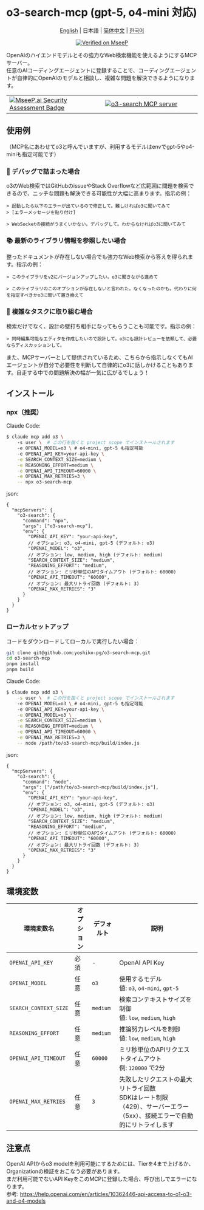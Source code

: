 # o3-search-mcp (gpt-5, o4-mini 対応)

<div align="center">
  <p><a href="./README.md">English</a> | 日本語 | <a href="./README.zh.md">简体中文</a> | <a href="./README.ko.md">한국어</a></p>

[![Verified on MseeP](https://mseep.ai/badge.svg)](https://mseep.ai/app/810f04ea-e685-4840-ae20-6a70deb7407a)

</div>


OpenAIのハイエンドモデルとその強力なWeb検索機能を使えるようにするMCPサーバー。  
任意のAIコーディングエージェントに登録することで、コーディングエージェントが自律的にOpenAIのモデルと相談し、複雑な問題を解決できるようになります。

<table>
	<tr>
		<td width="50%">
			<a href="https://mseep.ai/app/yoshiko-pg-o3-search-mcp">
<img src="https://mseep.net/pr/yoshiko-pg-o3-search-mcp-badge.png" alt="MseeP.ai Security Assessment Badge" />
</a>
		</td>
		<td width="50%">
			<a href="https://glama.ai/mcp/servers/@yoshiko-pg/o3-search-mcp">
  <img src="https://glama.ai/mcp/servers/@yoshiko-pg/o3-search-mcp/badge" alt="o3-search MCP server" />
</a>
		</td>
	</tr>
</table>

## 使用例

（MCP名にあわせてo3と呼んでいますが、利用するモデルはenvでgpt-5やo4-miniも指定可能です）

### 🐛 デバッグで詰まった場合

o3のWeb検索ではGitHubのissueやStack Overflowなど広範囲に問題を検索できるので、ニッチな問題も解決できる可能性が大幅に高まります。指示の例：

```
> 起動したら以下のエラーが出ているので修正して。難しければo3に聞いてみて
> [エラーメッセージを貼り付け]
```
```
> WebSocketの接続がうまくいかない。デバッグして。わからなければo3に聞いてみて
```

### 📚 最新のライブラリ情報を参照したい場合

整ったドキュメントが存在しない場合でも強力なWeb検索から答えを得られます。指示の例：

```
> このライブラリをv2にバージョンアップしたい。o3に聞きながら進めて
```

```
> このライブラリのこのオプションが存在しないと言われた。なくなったのかも。代わりに何を指定すべきかo3に聞いて置き換えて
```

### 🧩 複雑なタスクに取り組む場合

検索だけでなく、設計の壁打ち相手になってもらうことも可能です。指示の例：

```
> 同時編集可能なエディタを作成したいので設計して。o3にも設計レビューを依頼して、必要ならディスカッションして。
```

また、MCPサーバーとして提供されているため、こちらから指示しなくてもAIエージェントが自分で必要性を判断して自律的にo3に話しかけることもあります。自走する中での問題解決の幅が一気に広がるでしょう！

## インストール

### npx（推奨）

Claude Code:

```sh
$ claude mcp add o3 \ 
	-s user \  # この行を抜くと project scope でインストールされます
	-e OPENAI_MODEL=o3 \ # o4-mini, gpt-5 も指定可能
	-e OPENAI_API_KEY=your-api-key \
	-e SEARCH_CONTEXT_SIZE=medium \
	-e REASONING_EFFORT=medium \
	-e OPENAI_API_TIMEOUT=60000 \
	-e OPENAI_MAX_RETRIES=3 \
	-- npx o3-search-mcp
```

json:

```jsonc
{
  "mcpServers": {
    "o3-search": {
      "command": "npx",
      "args": ["o3-search-mcp"],
      "env": {
        "OPENAI_API_KEY": "your-api-key",
        // オプション: o3, o4-mini, gpt-5 (デフォルト: o3)
        "OPENAI_MODEL": "o3",
        // オプション: low, medium, high (デフォルト: medium)
        "SEARCH_CONTEXT_SIZE": "medium",
        "REASONING_EFFORT": "medium",
        // オプション: ミリ秒単位のAPIタイムアウト (デフォルト: 60000)
        "OPENAI_API_TIMEOUT": "60000",
        // オプション: 最大リトライ回数 (デフォルト: 3)
        "OPENAI_MAX_RETRIES": "3"
      }
    }
  }
}
```

### ローカルセットアップ

コードをダウンロードしてローカルで実行したい場合：

```bash
git clone git@github.com:yoshiko-pg/o3-search-mcp.git
cd o3-search-mcp
pnpm install
pnpm build
```

Claude Code:

```sh
$ claude mcp add o3 \
	-s user \  # この行を抜くと project scope でインストールされます
	-e OPENAI_MODEL=o3 \ # o4-mini, gpt-5 も指定可能
	-e OPENAI_API_KEY=your-api-key \
	-e OPENAI_MODEL=o3 \
	-e SEARCH_CONTEXT_SIZE=medium \
	-e REASONING_EFFORT=medium \
	-e OPENAI_API_TIMEOUT=60000 \
	-e OPENAI_MAX_RETRIES=3 \
	-- node /path/to/o3-search-mcp/build/index.js
```

json:

```jsonc
{
  "mcpServers": {
    "o3-search": {
      "command": "node",
      "args": ["/path/to/o3-search-mcp/build/index.js"],
      "env": {
        "OPENAI_API_KEY": "your-api-key",
        // オプション: o3, o4-mini, gpt-5 (デフォルト: o3)
        "OPENAI_MODEL": "o3",
        // オプション: low, medium, high (デフォルト: medium)
        "SEARCH_CONTEXT_SIZE": "medium",
        "REASONING_EFFORT": "medium",
        // オプション: ミリ秒単位のAPIタイムアウト (デフォルト: 60000)
        "OPENAI_API_TIMEOUT": "60000",
        // オプション: 最大リトライ回数 (デフォルト: 3)
        "OPENAI_MAX_RETRIES": "3"
      }
    }
  }
}
```

## 環境変数

| 環境変数名 | オプション | デフォルト | 説明 |
| --- | --- | --- | --- |
| `OPENAI_API_KEY` | 必須 | - | OpenAI API Key |
| `OPENAI_MODEL` | 任意 | `o3` | 使用するモデル<br>値: `o3`, `o4-mini`, `gpt-5` |
| `SEARCH_CONTEXT_SIZE` | 任意 | `medium` | 検索コンテキストサイズを制御<br>値: `low`, `medium`, `high` |
| `REASONING_EFFORT` | 任意 | `medium` | 推論努力レベルを制御<br>値: `low`, `medium`, `high` |
| `OPENAI_API_TIMEOUT` | 任意 | `60000` | ミリ秒単位のAPIリクエストタイムアウト<br>例: `120000` で2分 |
| `OPENAI_MAX_RETRIES` | 任意 | `3` | 失敗したリクエストの最大リトライ回数<br>SDKはレート制限（429）、サーバーエラー（5xx）、接続エラーで自動的にリトライします |

## 注意点

OpenAI APIからo3 modelを利用可能にするためには、Tierを4まで上げるか、Organizationの検証をおこなう必要があります。  
まだ利用可能でないAPI KeyをこのMCPに登録した場合、呼び出しでエラーになります。  
参考: https://help.openai.com/en/articles/10362446-api-access-to-o1-o3-and-o4-models
